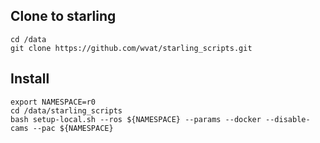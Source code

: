 ## Clone to starling
```
cd /data
git clone https://github.com/wvat/starling_scripts.git
```

## Install
```
export NAMESPACE=r0
cd /data/starling_scripts
bash setup-local.sh --ros ${NAMESPACE} --params --docker --disable-cams --pac ${NAMESPACE}
```

